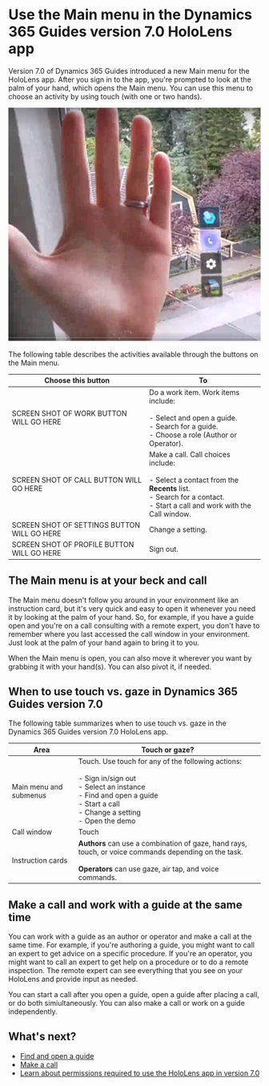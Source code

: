

# Use the Main menu in the Dynamics 365 Guides version 7.0 HoloLens app

Version 7.0 of Dynamics 365 Guides introduced a new Main menu for the HoloLens app. After you sign in to the app, you're prompted to look at the palm of your hand, which opens the Main menu. You can use this menu to choose an activity by using touch (with one or two hands).

![Screen shot of hand and Main menu.](media/main-menu.PNG "Screen shot of hand and Main menu")

The following table describes the activities available through the buttons on the Main menu.

|Choose this button|To|
|--------|-------------------------------------------------------------------------------------------------|
|SCREEN SHOT OF WORK BUTTON WILL GO HERE|Do a work item. Work items include:<br><br>- Select and open a guide.<br>- Search for a guide.<br>- Choose a role (Author or Operator).|
|SCREEN SHOT OF CALL BUTTON WILL GO HERE|Make a call. Call choices include:<br><br>- Select a contact from the **Recents** list.<br>- Search for a contact.<br>- Start a call and work with the Call window.|
|SCREEN SHOT OF SETTINGS BUTTON WILL GO HERE|Change a setting.|
|SCREEN SHOT OF PROFILE BUTTON WILL GO HERE| Sign out.|

## The Main menu is at your beck and call

The Main menu doesn't follow you around in your environment like an instruction card, but it's very quick and easy to open it whenever you need it by looking at the palm of your hand. So, for example, if you have a guide open and you're on a call consulting with a remote expert, you don't have to remember where you last accessed the call window in your environment. Just look at the palm of your hand again to bring it to you.

When the Main menu is open, you can also move it wherever you want by grabbing it with your hand(s). You can also pivot it, if needed. 

## When to use touch vs. gaze in Dynamics 365 Guides version 7.0

The following table summarizes when to use touch vs. gaze in the Dynamics 365 Guides version 7.0 HoloLens app.

|Area|Touch or gaze?|
|------------------|----------------------------------------------------------|
|Main menu and submenus|Touch. Use touch for any of the following actions:<br><br>- Sign in/sign out<br>- Select an instance<br>- Find and open a guide<br>- Start a call<br> - Change a setting<br>- Open the demo|
|Call window|Touch|
|Instruction cards|**Authors** can use a combination of gaze, hand rays, touch, or voice commands depending on the task.<br><br>**Operators** can use gaze, air tap, and voice commands.

## Make a call and work with a guide at the same time

You can work with a guide as an author or operator and make a call at the same time. For example, if you're authoring a guide, you might want to call an expert to get advice on a specific procedure. If you're an operator, you might want to call an expert to get help on a procedure or to do a remote inspection. The remote expert can see everything that you see on your HoloLens and provide input as needed. 

You can start a call after you open a guide, open a guide after placing a call, or do both simiultaneously. You can also make a call or work on a guide independently. 

## What's next?

- [Find and open a guide](find-guide.md)
- [Make a call](make-call.md)
- [Learn about permissions required to use the HoloLens app in version 7.0](hololens-permissions.md)
